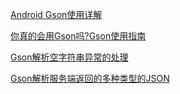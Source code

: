 [Android Gson使用详解](https://mp.weixin.qq.com/s?__biz=MzA5MzI3NjE2MA==&mid=2650243206&idx=1&sn=28c1d807ae3a8a5ef32c91095f264ab1&chksm=886371e9bf14f8ffdd8507252315c96e371fc4f916c854bce85a178222104b1d9684e9ab4bae&mpshare=1&scene=23&srcid=0613s40oToGDktV7MvTtaa2B#rd)

[你真的会用Gson吗?Gson使用指南](https://www.jianshu.com/p/e740196225a4)

[Gson解析空字符串异常的处理](https://www.jianshu.com/p/e03a96f5a321)

[Gson解析服务端返回的多种类型的JSON](https://blog.csdn.net/mjb00000/article/details/79297677)
